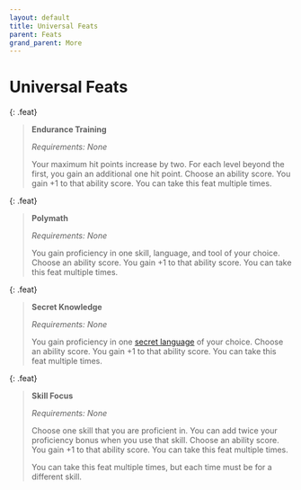```yaml
---
layout: default
title: Universal Feats
parent: Feats
grand_parent: More
---
```


# Universal Feats

{: .feat}
> **Endurance Training**
>
> *Requirements: None*
>
> Your maximum hit points increase by two. For each level beyond the first, you gain an additional one hit point. Choose an ability score. You gain +1 to that ability score. You can take this feat multiple times.


{: .feat}
> **Polymath**
>
> *Requirements: None*
>
> You gain proficiency in one skill, language, and tool of your choice. Choose an ability score. You gain +1 to that ability score. You can take this feat multiple times.


{: .feat}
> **Secret Knowledge**
>
> *Requirements: None*
>
> You gain proficiency in one [secret language](../languages/secret_languages) of your choice. Choose an ability score. You gain +1 to that ability score. You can take this feat multiple times.


{: .feat}
> **Skill Focus**
>
> *Requirements: None*
>
> Choose one skill that you are proficient in. You can add twice your proficiency bonus when you use that skill. Choose an ability score. You gain +1 to that ability score. You can take this feat multiple times. 
> 
> You can take this feat multiple times, but each time must be for a different skill.

